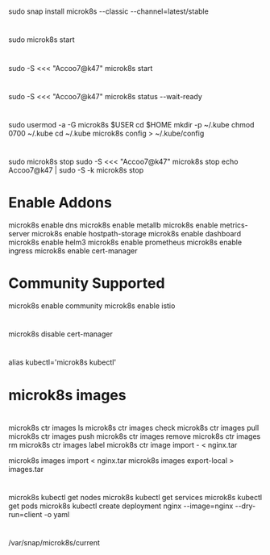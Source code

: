 #
sudo snap install microk8s --classic --channel=latest/stable

#
sudo microk8s start

#
sudo -S <<< "Accoo7@k47" microk8s start

#
sudo -S <<< "Accoo7@k47" microk8s status --wait-ready

#
#
sudo usermod -a -G microk8s $USER
cd $HOME
mkdir -p ~/.kube
chmod 0700 ~/.kube
cd ~/.kube
microk8s config > ~/.kube/config

# 
sudo microk8s stop
sudo -S <<< "Accoo7@k47" microk8s stop
echo Accoo7@k47 | sudo -S -k microk8s stop


# Enable Addons
microk8s enable dns
microk8s enable metallb
microk8s enable metrics-server
microk8s enable hostpath-storage
microk8s enable dashboard
microk8s enable helm3
microk8s enable prometheus
microk8s enable ingress
microk8s enable cert-manager

# Community Supported 
microk8s enable community
microk8s enable istio

#
microk8s disable cert-manager

#
alias kubectl='microk8s kubectl'

#
# microk8s images 
#
microk8s ctr images ls
microk8s ctr images check
microk8s ctr images pull
microk8s ctr images push
microk8s ctr images remove
microk8s ctr images rm
microk8s ctr images label
microk8s ctr image import - < nginx.tar

microk8s images import < nginx.tar
microk8s images export-local > images.tar

#
microk8s kubectl get nodes
microk8s kubectl get services
microk8s kubectl get pods
microk8s kubectl create deployment nginx --image=nginx --dry-run=client -o yaml

#
/var/snap/microk8s/current
